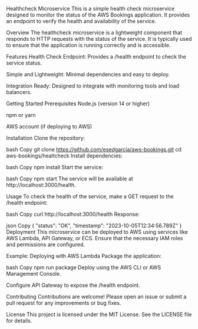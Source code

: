 Healthcheck Microservice
This is a simple health check microservice designed to monitor the status of the AWS Bookings application. It provides an endpoint to verify the health and availability of the service.

Overview
The healthcheck microservice is a lightweight component that responds to HTTP requests with the status of the service. It is typically used to ensure that the application is running correctly and is accessible.

Features
Health Check Endpoint: Provides a /health endpoint to check the service status.

Simple and Lightweight: Minimal dependencies and easy to deploy.

Integration Ready: Designed to integrate with monitoring tools and load balancers.

Getting Started
Prerequisites
Node.js (version 14 or higher)

npm or yarn

AWS account (if deploying to AWS)

Installation
Clone the repository:

bash
Copy
git clone https://github.com/esedgarcia/aws-bookings.git
cd aws-bookings/healtcheck
Install dependencies:

bash
Copy
npm install
Start the service:

bash
Copy
npm start
The service will be available at http://localhost:3000/health.

Usage
To check the health of the service, make a GET request to the /health endpoint:

bash
Copy
curl http://localhost:3000/health
Response:

json
Copy
{
  "status": "OK",
  "timestamp": "2023-10-05T12:34:56.789Z"
}
Deployment
This microservice can be deployed to AWS using services like AWS Lambda, API Gateway, or ECS. Ensure that the necessary IAM roles and permissions are configured.

Example: Deploying with AWS Lambda
Package the application:

bash
Copy
npm run package
Deploy using the AWS CLI or AWS Management Console.

Configure API Gateway to expose the /health endpoint.

Contributing
Contributions are welcome! Please open an issue or submit a pull request for any improvements or bug fixes.

License
This project is licensed under the MIT License. See the LICENSE file for details.